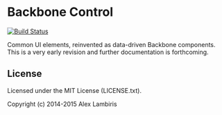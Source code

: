 Backbone Control
================

[![Build Status](https://travis-ci.org/biril/backbone-control.png)](https://travis-ci.org/biril/backbone-control)

Common UI elements, reinvented as data-driven Backbone components. This is a very early revision
and further documentation is forthcoming.


License
-------

Licensed under the MIT License (LICENSE.txt).

Copyright (c) 2014-2015 Alex Lambiris
